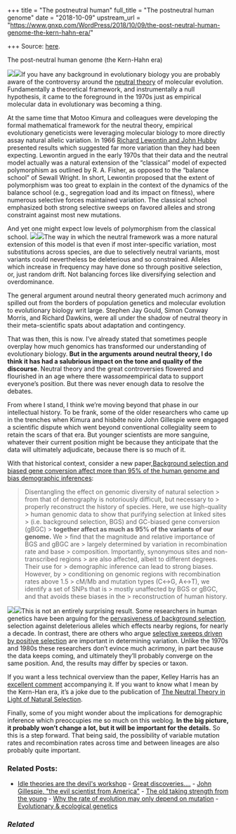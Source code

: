 +++
title = "The postneutral human"
full_title = "The postneutral human genome"
date = "2018-10-09"
upstream_url = "https://www.gnxp.com/WordPress/2018/10/09/the-post-neutral-human-genome-the-kern-hahn-era/"

+++
Source: [here](https://www.gnxp.com/WordPress/2018/10/09/the-post-neutral-human-genome-the-kern-hahn-era/).

The post-neutral human genome (the Kern-Hahn era)

[![](https://i0.wp.com/www.gnxp.com/WordPress/wp-content/uploads/2018/04/molecularpopulationgenetics.jpeg?resize=180%2C238&ssl=1)![](https://i0.wp.com/www.gnxp.com/WordPress/wp-content/uploads/2018/04/molecularpopulationgenetics.jpeg?resize=180%2C238&ssl=1)](https://www.amazon.com/exec/obidos/ASIN/0878939652/geneexpressio-20/ref=as_at/?imprToken=wzthtGGKr-Y8gXZvKAzRGw&slotNum=0&imprToken=JQJAmh2n.wcxw2yuPDOeOg&slotNum=21&creativeASIN=0878933085&linkCode=w61&imprToken=QiG2bf7fc5-czG6VLZ9cSg&slotNum=164)If you have any background in evolutionary biology you are probably aware of the controversy around the [neutral theory](https://en.wikipedia.org/wiki/Neutral_theory_of_molecular_evolution) of molecular evolution. Fundamentally a theoretical framework, and instrumentally a null hypothesis, it came to the foreground in the 1970s just as empirical molecular data in evolutionary was becoming a thing.

At the same time that Motoo Kimura and colleagues were developing the formal mathematical framework for the neutral theory, empirical evolutionary geneticists were leveraging molecular biology to more directly assay natural allelic variation. In 1966 [Richard Lewontin and John Hubby](http://www.genetics.org/content/203/4/1497) presented results which suggested far more variation than they had been expecting. Lewontin argued in the early 1970s that their data and the neutral model actually was a natural extension of the “classical” model of expected polymorphism as outlined by R. A. Fisher, as opposed to the “balance school” of Sewall Wright. In short, Lewontin proposed that the extent of polymorphism was too great to explain in the context of the dynamics of the balance school (e.g., segregation load and its impact on fitness), where numerous selective forces maintained variation. The classical school emphasized both strong selective sweeps on favored alleles and strong constraint against most new mutations.

And yet one might expect low levels of polymorphism from the classical school. [![](https://i0.wp.com/www.gnxp.com/WordPress/wp-content/uploads/2018/02/neutraltheorymolecularevolution.jpeg?resize=183%2C275&ssl=1)![](https://i0.wp.com/www.gnxp.com/WordPress/wp-content/uploads/2018/02/neutraltheorymolecularevolution.jpeg?resize=183%2C275&ssl=1)](https://www.amazon.com/exec/obidos/ASIN/0521317932/geneexpressio-20/ref=as_at/?imprToken=8iRWYtxXE-9k03-s5R-2cA&slotNum=25&creativeASIN=0878933085&linkCode=w61&imprToken=QiG2bf7fc5-czG6VLZ9cSg&slotNum=164)The way in which the neutral framework was a more natural extension of this model is that even if most inter-specific variation, most substitutions across species, are due to selectively neutral variants, most variants could nevertheless be deleterious and so constrained. Alleles which increase in frequency may have done so through positive selection, or, just random drift. Not balancing forces like diversifying selection and overdominance.

The general argument around neutral theory generated much acrimony and spilled out from the borders of population genetics and molecular evolution to evolutionary biology writ large. Stephen Jay Gould, Simon Conway Morris, and Richard Dawkins, were all under the shadow of neutral theory in their meta-scientific spats about adaptation and contingency.

That was then, this is now. I’ve already stated that sometimes people overplay how much genomics has transformed our understanding of evolutionary biology. **But in the arguments around neutral theory, I do think it has had a salubrious impact on the tone and quality of the discourse**. Neutral theory and the great controversies flowered and flourished in an age where there was*some*empirical data to support everyone’s position. But there was never enough data to resolve the debates.

From where I stand, I think we’re moving beyond that phase in our intellectual history. To be frank, some of the older researchers who came up in the trenches when Kimura and hisbête noire John Gillespie were engaged a scientific dispute which went beyond conventional collegiality seem to retain the scars of that era. But younger scientists are more sanguine, whatever their current position might be because they anticipate that the data will ultimately adjudicate, because there is so much of it.

With that historical context, consider a new paper,[Background selection and biased gene conversion affect more than 95% of the human genome and bias demographic inferences](https://elifesciences.org/articles/36317):

> Disentangling the effect on genomic diversity of natural selection > from that of demography is notoriously difficult, but necessary to > properly reconstruct the history of species. Here, we use high-quality > human genomic data to show that purifying selection at linked sites > (i.e. background selection, BGS) and GC-biased gene conversion (gBGC) > **together affect as much as 95% of the variants of our genome.** We > find that the magnitude and relative importance of BGS and gBGC are > largely determined by variation in recombination rate and base > composition. Importantly, synonymous sites and non-transcribed regions > are also affected, albeit to different degrees. Their use for > demographic inference can lead to strong biases. However, by > conditioning on genomic regions with recombination rates above 1.5 > cM/Mb and mutation types (C↔G, A↔T), we identify a set of SNPs that is > mostly unaffected by BGS or gBGC, and that avoids these biases in the > reconstruction of human history.

[![](https://i0.wp.com/www.gnxp.com/WordPress/wp-content/uploads/2017/06/elements.jpeg?resize=179%2C281&ssl=1)![](https://i0.wp.com/www.gnxp.com/WordPress/wp-content/uploads/2017/06/elements.jpeg?resize=179%2C281&ssl=1)](https://www.amazon.com/exec/obidos/ASIN/0981519423/geneexpressio-20/ref=as_at/?imprToken=QAoEzp5KL9CyVild2HyfgA&slotNum=1&imprToken=8iRWYtxXE-9k03-s5R-2cA&slotNum=25&creativeASIN=0878933085&linkCode=w61&imprToken=QiG2bf7fc5-czG6VLZ9cSg&slotNum=164)This is not an entirely surprising result. Some researchers in human genetics have been arguing for the [pervasiveness of background selection](https://www.biorxiv.org/content/early/2018/01/09/181859), selection against deleterious alleles which effects nearby regions, for nearly a decade. In contrast, there are others who argue [selective sweeps driven by positive selection](https://www.ncbi.nlm.nih.gov/pubmed/27605051) are important in determining variation. Unlike the 1970s and 1980s these researchers don’t evince much acrimony, in part because the data keeps coming, and ultimately they’ll probably converge on the same position. And, the results may differ by species or taxon.

If you want a less technical overview than the paper, Kelley Harris has an [excellent comment](https://elifesciences.org/articles/41491) accompanying it. If you want to know what I mean by the Kern-Han era, it’s a joke due to the publication of [The Neutral Theory in Light of Natural Selection](https://academic.oup.com/mbe/article/35/6/1366/4990884).

Finally, some of you might wonder about the implications for demographic inference which preoccupies me so much on this weblog. **In the big picture, it probably won’t change a lot, but it will be important for the details.** So this is a step forward. That being said, the possibility of variable mutation rates and recombination rates across time and between lineages are also probably quite important.

### Related Posts:

- [Idle theories are the devil's
  workshop](https://www.gnxp.com/WordPress/2018/02/28/idle-theories-are-the-devils-workshop/) - [Great
  discoveries....](https://www.gnxp.com/WordPress/2006/01/17/great-discoveries/) - [John Gillespie, "the evil scientist from
  America"](https://www.gnxp.com/WordPress/2011/04/20/john-gillespie-the-evil-scientist-from-america/) - [The old taking strength from the
  young](https://www.gnxp.com/WordPress/2006/01/17/the-old-taking-strength-from-the-young/) - [Why the rate of evolution may only depend on
  mutation](https://www.gnxp.com/WordPress/2017/04/23/why-the-rate-of-evolution-may-only-depend-on-mutation/) - [Evolutionary & ecological
  genetics](https://www.gnxp.com/WordPress/2006/03/03/evolutionary-ecological-genetics/)

### *Related*

[](https://www.addtoany.com/add_to/facebook?linkurl=https%3A%2F%2Fwww.gnxp.com%2FWordPress%2F2018%2F10%2F09%2Fthe-post-neutral-human-genome-the-kern-hahn-era%2F&linkname=The%20post-neutral%20human%20genome%20%28the%20Kern-Hahn%20era%29 "Facebook")[](https://www.addtoany.com/add_to/twitter?linkurl=https%3A%2F%2Fwww.gnxp.com%2FWordPress%2F2018%2F10%2F09%2Fthe-post-neutral-human-genome-the-kern-hahn-era%2F&linkname=The%20post-neutral%20human%20genome%20%28the%20Kern-Hahn%20era%29 "Twitter")[](https://www.addtoany.com/add_to/email?linkurl=https%3A%2F%2Fwww.gnxp.com%2FWordPress%2F2018%2F10%2F09%2Fthe-post-neutral-human-genome-the-kern-hahn-era%2F&linkname=The%20post-neutral%20human%20genome%20%28the%20Kern-Hahn%20era%29 "Email")[](https://www.addtoany.com/share)
